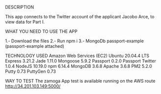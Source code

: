 DESCRIPTION

This app connects to the Twitter account of the applicant Jacobo Arce, to view data for Part I.

WHAT YOU NEED TO USE THE APP

1.- Download the files
2.- Run npm i
3.- MongoDb passport-example (passport-example attached)

TECHNOLOGY USED
Amazon Web Services (EC2)
Ubuntu 20.04.4 LTS
Express 3.21.2
Jade 1.11.0
Mongoose 5.9.2
Passport 0.2.0
Passport Twitter 1.0.4
NodeJS 10.19.0
npm 6.14.4
MongoDB 3.6.8
Apache 3.6.8
PM2 5.2.0
Putty 0.73
PuttyGen 0.73

WAY TO TEST
The zamoga App test is available running on the AWS route http://34.201.103.149:5000/
